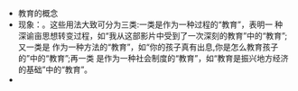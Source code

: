 - 教育的概念
- 现象：。这些用法大致可分为三类:一类是作为一种过程的“教育”，表明一
  种深谕亩思想转变过程，如“我从这部影片中受到了一次深刻的教育”中的“教育”;又一类是
  作为一种方法的“教育”，如“你的孩子真有出息,你是怎么教育孩子的”中的“教育”;再一类
  是作为一种社会制度的“教育”，如“教育是振兴地方经济的基础”中的“教育”。
-
